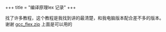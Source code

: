 +++
title = "编译原理lex 记录"
+++

找了许多教程，这个教程是我找到讲的最清楚，和我电脑版本配合差不多的版本。谢谢
[gcc_flex.zip](https://everrwsr.github.io/tech/assets/gcc_flex.zip)
上面是可以用的
